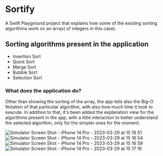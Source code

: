 # Sortify
A Swift Playground project that explains how some of the existing sorting algorithms work on an array( of integers in this case).

## Sorting algorithms present in the application
- Insertion Sort
- Quick Sort
- Merge Sort
- Bubble Sort
- Selection Sort

### What does the application do?
Other than showing the sorting of the array, the app tells also the Big-O Notation of that particular algorithm, with also how much time it took to execute. In addition to that, it's been added the explanation view for the algorithms present in the app, with a little interaction to better understand the selected algorithm, only for the simpler ones for the moment.

![Simulator Screen Shot - iPhone 14 Pro - 2023-03-29 at 15 16 51](https://user-images.githubusercontent.com/111139129/228550515-1765ab31-aed7-43b2-a1b0-233269fed7c1.png)
![Simulator Screen Shot - iPhone 14 Pro - 2023-03-29 at 15 16 54](https://user-images.githubusercontent.com/111139129/228550562-f6dac91a-2ea4-48a2-8bab-82de07bd07e1.png)
![Simulator Screen Shot - iPhone 14 Pro - 2023-03-29 at 15 16 59](https://user-images.githubusercontent.com/111139129/228550579-2f631e9a-e5dd-4f9e-a561-57e49307a008.png)
![Simulator Screen Shot - iPhone 14 Pro - 2023-03-29 at 15 17 16](https://user-images.githubusercontent.com/111139129/228550604-8534bd55-0906-419e-996b-96631ea2efb1.png)
